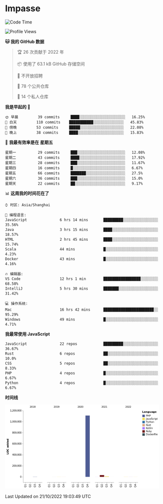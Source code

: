 # Impasse

<!--START_SECTION:waka-->
![Code Time](http://img.shields.io/badge/Code%20Time-1%2C588%20hrs%2037%20mins-blue)

![Profile Views](http://img.shields.io/badge/%E4%B8%AA%E4%BA%BA%E8%B5%84%E6%96%99%E8%A7%82%E7%9C%8B%E6%AC%A1%E6%95%B0-2-blue)

**🐱 我的 GitHub 数据** 

> 🏆 26 次贡献于 2022 年
 > 
> 📦  使用了 63.1 kB GitHub 存储空间 
 > 
> 🚫 不开放招聘
 > 
> 📜 78 个公共仓库 
 > 
> 🔑 14 个私人仓库  
 > 
**我是早起的 🐤** 

```text
🌞 早晨         39 commits     ████░░░░░░░░░░░░░░░░░░░░░   16.25% 
🌆 白天         110 commits    ███████████░░░░░░░░░░░░░░   45.83% 
🌃 傍晚         53 commits     █████░░░░░░░░░░░░░░░░░░░░   22.08% 
🌙 晚上         38 commits     ████░░░░░░░░░░░░░░░░░░░░░   15.83%

```
📅 **我最有效率是在 星期五** 

```text
星期一          29 commits     ███░░░░░░░░░░░░░░░░░░░░░░   12.08% 
星期二          43 commits     ████░░░░░░░░░░░░░░░░░░░░░   17.92% 
星期三          28 commits     ███░░░░░░░░░░░░░░░░░░░░░░   11.67% 
星期四          16 commits     █░░░░░░░░░░░░░░░░░░░░░░░░   6.67% 
星期五          66 commits     ███████░░░░░░░░░░░░░░░░░░   27.5% 
星期六          36 commits     ███░░░░░░░░░░░░░░░░░░░░░░   15.0% 
星期天          22 commits     ██░░░░░░░░░░░░░░░░░░░░░░░   9.17%

```


📊 **这周我的时间花在了** 

```text
⌚︎ 时区: Asia/Shanghai

💬 编程语言: 
JavaScript               6 hrs 14 mins       █████████░░░░░░░░░░░░░░░░   35.56% 
Java                     3 hrs 15 mins       ████░░░░░░░░░░░░░░░░░░░░░   18.57% 
HTML                     2 hrs 45 mins       ████░░░░░░░░░░░░░░░░░░░░░   15.74% 
Scala                    44 mins             █░░░░░░░░░░░░░░░░░░░░░░░░   4.23% 
Docker                   43 mins             █░░░░░░░░░░░░░░░░░░░░░░░░   4.16%

🔥 编辑器: 
VS Code                  12 hrs 1 min        █████████████████░░░░░░░░   68.58% 
IntelliJ                 5 hrs 30 mins       ███████░░░░░░░░░░░░░░░░░░   31.42%

💻 操作系统: 
Mac                      16 hrs 42 mins      ███████████████████████░░   95.29% 
Windows                  49 mins             █░░░░░░░░░░░░░░░░░░░░░░░░   4.71%

```

**我最常使用 JavaScript** 

```text
JavaScript               22 repos            █████████░░░░░░░░░░░░░░░░   36.67% 
Rust                     6 repos             ██░░░░░░░░░░░░░░░░░░░░░░░   10.0% 
CSS                      5 repos             ██░░░░░░░░░░░░░░░░░░░░░░░   8.33% 
PHP                      4 repos             █░░░░░░░░░░░░░░░░░░░░░░░░   6.67% 
Python                   4 repos             █░░░░░░░░░░░░░░░░░░░░░░░░   6.67%

```


**时间线**

![Chart not found](https://raw.githubusercontent.com/impasse/impasse/master/charts/bar_graph.png) 


 Last Updated on 21/10/2022 19:03:49 UTC
<!--END_SECTION:waka-->

